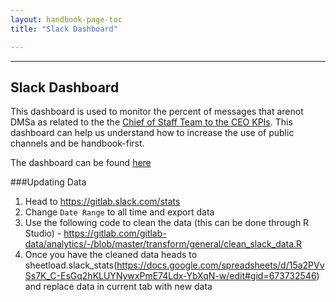 ```yaml
---
layout: handbook-page-toc
title: "Slack Dashboard"

---
```

<link rel="stylesheet" type="text/css" href="/stylesheets/biztech.css" />


---
## Slack Dashboard
This dashboard is used to monitor the percent of messages that arenot DMSa
as related to the the [Chief of Staff Team to the CEO KPIs](https://about.gitlab.com/handbook/ceo/chief-of-staff-team/performance-indicators/#percent-of-sent-slack-messages-that-are-not-dms). This dashboard can help us understand how to increase the use of public channels and be handbook-first.


The dashboard can be found [here](https://app.periscopedata.com/app/gitlab/513609/GitLab-Slack)


###Updating Data

1. Head to https://gitlab.slack.com/stats
2. Change `Date Range` to all time and export data
3. Use the following code to clean the data (this can be done through R Studio) - https://gitlab.com/gitlab-data/analytics/-/blob/master/transform/general/clean_slack_data.R
4. Once you have the cleaned data heads to sheetload.slack_stats(https://docs.google.com/spreadsheets/d/15a2PVvSs7K_C-EsGq2hKLUYNywxPmE74Ldx-YbXqN-w/edit#gid=673732546) and replace data in current tab with new data

